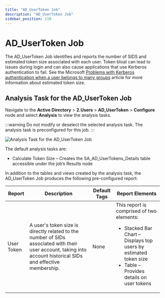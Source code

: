 ```yaml
---
title: "AD_UserToken Job"
description: "AD_UserToken Job"
sidebar_position: 110
---
```


# AD_UserToken Job

The AD_UserToken Job identifies and reports the number of SIDS and estimated token size associated
with each user. Token bloat can lead to issues during login and can also cause applications that use
Kerberos authentication to fail. See the Microsoft
[Problems with Kerberos authentication when a user belongs to many groups](https://learn.microsoft.com/en-US/troubleshoot/windows-server/windows-security/kerberos-authentication-problems-if-user-belongs-to-groups)
article for more information about estimated token size.

## Analysis Task for the AD_UserToken Job

Navigate to the **Active Directory** > **2.Users** > **AD_UserToken** > **Configure** node and
select **Analysis** to view the analysis tasks.

:::warning
Do not modify or deselect the selected analysis task. The analysis task is
preconfigured for this job.
:::


![Analysis Task for the AD_UserToken Job](/img/product_docs/accessanalyzer/12.0/solutions/activedirectory/users/usertokenanalysis.webp)

The default analysis tasks are:

- Calculate Token Size – Creates the SA_AD_UserTokens_Details table accessible under the job’s
  Results node

In addition to the tables and views created by the analysis task, the AD_UserToken Job produces the
following pre-configured report:

| Report     | Description                                                                                                                                                     | Default Tags | Report Elements                                                                                                                                                            |
| ---------- | --------------------------------------------------------------------------------------------------------------------------------------------------------------- | ------------ | -------------------------------------------------------------------------------------------------------------------------------------------------------------------------- |
| User Token | A user's token size is directly related to the number of SIDs associated with their user account, taking into account historical SIDs and effective membership. | None         | This report is comprised of two elements: <ul><li>Stacked Bar Chart – Displays top users by estimated token size</li><li>Table – Provides details on user tokens</li></ul> |

